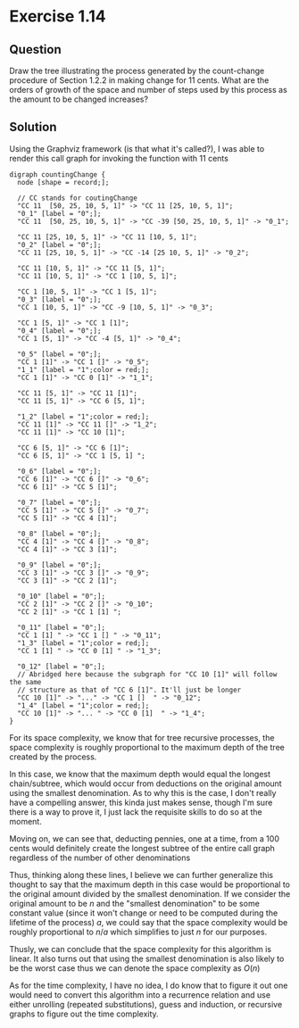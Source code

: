 # Exercise 1.14

## Question

Draw the tree illustrating the process generated by the count-change procedure of Section 1.2.2 in making change for 11 cents. What are the orders of growth of the space and number of steps used by this process as the amount to be changed increases?

## Solution

Using the Graphviz framework (is that what it's called?), I was able to render this call graph for invoking the function with 11 cents

```graphviz
digraph countingChange {
  node [shape = record;];

  // CC stands for coutingChange
  "CC 11  [50, 25, 10, 5, 1]" -> "CC 11 [25, 10, 5, 1]";
  "0_1" [label = "0";];
  "CC 11  [50, 25, 10, 5, 1]" -> "CC -39 [50, 25, 10, 5, 1]" -> "0_1";

  "CC 11 [25, 10, 5, 1]" -> "CC 11 [10, 5, 1]";
  "0_2" [label = "0";];
  "CC 11 [25, 10, 5, 1]" -> "CC -14 [25 10, 5, 1]" -> "0_2";

  "CC 11 [10, 5, 1]" -> "CC 11 [5, 1]";
  "CC 11 [10, 5, 1]" -> "CC 1 [10, 5, 1]";

  "CC 1 [10, 5, 1]" -> "CC 1 [5, 1]";
  "0_3" [label = "0";];
  "CC 1 [10, 5, 1]" -> "CC -9 [10, 5, 1]" -> "0_3";

  "CC 1 [5, 1]" -> "CC 1 [1]";
  "0_4" [label = "0";];
  "CC 1 [5, 1]" -> "CC -4 [5, 1]" -> "0_4";

  "0_5" [label = "0";];
  "CC 1 [1]" -> "CC 1 []" -> "0_5";
  "1_1" [label = "1";color = red;];
  "CC 1 [1]" -> "CC 0 [1]" -> "1_1";

  "CC 11 [5, 1]" -> "CC 11 [1]";
  "CC 11 [5, 1]" -> "CC 6 [5, 1]";

  "1_2" [label = "1";color = red;];
  "CC 11 [1]" -> "CC 11 []" -> "1_2";
  "CC 11 [1]" -> "CC 10 [1]";

  "CC 6 [5, 1]" -> "CC 6 [1]";
  "CC 6 [5, 1]" -> "CC 1 [5, 1] ";

  "0_6" [label = "0";];
  "CC 6 [1]" -> "CC 6 []" -> "0_6";
  "CC 6 [1]" -> "CC 5 [1]";

  "0_7" [label = "0";];
  "CC 5 [1]" -> "CC 5 []" -> "0_7";
  "CC 5 [1]" -> "CC 4 [1]";

  "0_8" [label = "0";];
  "CC 4 [1]" -> "CC 4 []" -> "0_8";
  "CC 4 [1]" -> "CC 3 [1]";

  "0_9" [label = "0";];
  "CC 3 [1]" -> "CC 3 []" -> "0_9";
  "CC 3 [1]" -> "CC 2 [1]";

  "0_10" [label = "0";];
  "CC 2 [1]" -> "CC 2 []" -> "0_10";
  "CC 2 [1]" -> "CC 1 [1] ";

  "0_11" [label = "0";];
  "CC 1 [1] " -> "CC 1 [] " -> "0_11";
  "1_3" [label = "1";color = red;];
  "CC 1 [1] " -> "CC 0 [1] " -> "1_3";

  "0_12" [label = "0";];
  // Abridged here because the subgraph for "CC 10 [1]" will follow the same
  // structure as that of "CC 6 [1]". It'll just be longer
  "CC 10 [1]" -> "..." -> "CC 1 []  " -> "0_12";
  "1_4" [label = "1";color = red;];
  "CC 10 [1]" -> "... " -> "CC 0 [1]  " -> "1_4";
}
```

For its space complexity, we know that for tree recursive processes, the space complexity is roughly proportional to the maximum depth of the tree created by the process.

In this case, we know that the maximum depth would equal the longest chain/subtree, which would occur from deductions on the original amount using the smallest denomination. As to why this is the case, I don't really have a compelling answer, this kinda just makes sense, though I'm sure there is a way to prove it, I just lack the requisite skills to do so at the moment.

Moving on, we can see that, deducting pennies, one at a time, from a 100 cents would definitely create the longest subtree of the entire call graph regardless of the number of other denominations

Thus, thinking along these lines, I believe we can further generalize this thought to say that the maximum depth in this case would be proportional to the original amount divided by the smallest denomination. If we consider the original amount to be $n$ and the "smallest denomination" to be some constant value (since it won't change or need to be computed during the lifetime of the process) $a$, we could say that the space complexity would be roughly proportional to $n/a$ which simplifies to just $n$ for our purposes.

Thusly, we can conclude that the space complexity for this algorithm is linear. It also turns out that using the smallest denomination is also likely to be the worst case thus we can denote the space complexity as $O(n)$

As for the time complexity, I have no idea, I do know that to figure it out one would need to convert this algorithm into a recurrence relation and use either unrolling (repeated substitutions), guess and induction, or recursive graphs to figure out the time complexity.
